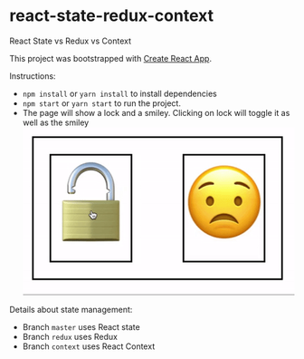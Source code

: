 # react-state-redux-context
React State vs Redux vs Context

This project was bootstrapped with [Create React App](https://github.com/facebookincubator/create-react-app).

Instructions:
* `npm install` or `yarn install` to install dependencies
* `npm start` or `yarn start` to run the project.
* The page will show a lock and a smiley. Clicking on lock will toggle it as well as the smiley
  ![](public/ScreenRecording.gif)

Details about state management:
* Branch `master` uses React state
* Branch `redux` uses Redux
* Branch `context` uses React Context